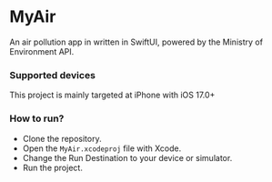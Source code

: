 # MyAir
An air pollution app in written in SwiftUI, powered by the Ministry of Environment API.

### Supported devices
This project is mainly targeted at iPhone with iOS 17.0+

### How to run?
- Clone the repository.
- Open the `MyAir.xcodeproj` file with Xcode.
- Change the Run Destination to your device or simulator.
- Run the project.
